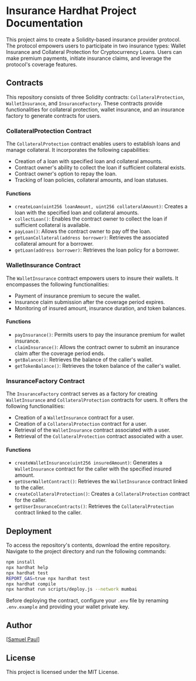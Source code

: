 # Insurance Hardhat Project Documentation

This project aims to create a Solidity-based insurance provider protocol. The protocol empowers users to participate in two insurance types: Wallet Insurance and Collateral Protection for Cryptocurrency Loans. Users can make premium payments, initiate insurance claims, and leverage the protocol's coverage features.

## Contracts

This repository consists of three Solidity contracts: `CollateralProtection`, `WalletInsurance`, and `InsuranceFactory`. These contracts provide functionalities for collateral protection, wallet insurance, and an insurance factory to generate contracts for users.

### CollateralProtection Contract

The `CollateralProtection` contract enables users to establish loans and manage collateral. It incorporates the following capabilities:

- Creation of a loan with specified loan and collateral amounts.
- Contract owner's ability to collect the loan if sufficient collateral exists.
- Contract owner's option to repay the loan.
- Tracking of loan policies, collateral amounts, and loan statuses.

#### Functions

- `createLoan(uint256 loanAmount, uint256 collateralAmount)`: Creates a loan with the specified loan and collateral amounts.
- `collectLoan()`: Enables the contract owner to collect the loan if sufficient collateral is available.
- `payLoan()`: Allows the contract owner to pay off the loan.
- `getLoanCollateral(address borrower)`: Retrieves the associated collateral amount for a borrower.
- `getLoan(address borrower)`: Retrieves the loan policy for a borrower.

### WalletInsurance Contract

The `WalletInsurance` contract empowers users to insure their wallets. It encompasses the following functionalities:

- Payment of insurance premium to secure the wallet.
- Insurance claim submission after the coverage period expires.
- Monitoring of insured amount, insurance duration, and token balances.

#### Functions

- `payInsurance()`: Permits users to pay the insurance premium for wallet insurance.
- `claimInsurance()`: Allows the contract owner to submit an insurance claim after the coverage period ends.
- `getBalance()`: Retrieves the balance of the caller's wallet.
- `getTokenBalance()`: Retrieves the token balance of the caller's wallet.

### InsuranceFactory Contract

The `InsuranceFactory` contract serves as a factory for creating `WalletInsurance` and `CollateralProtection` contracts for users. It offers the following functionalities:

- Creation of a `WalletInsurance` contract for a user.
- Creation of a `CollateralProtection` contract for a user.
- Retrieval of the `WalletInsurance` contract associated with a user.
- Retrieval of the `CollateralProtection` contract associated with a user.

#### Functions

- `createWalletInsurance(uint256 insuredAmount)`: Generates a `WalletInsurance` contract for the caller with the specified insured amount.
- `getUserWalletContract()`: Retrieves the `WalletInsurance` contract linked to the caller.
- `createCollateralProtection()`: Creates a `CollateralProtection` contract for the caller.
- `getUserInsuranceContracts()`: Retrieves the `CollateralProtection` contract linked to the caller.

## Deployment

To access the repository's contents, download the entire repository. Navigate to the project directory and run the following commands:

```sh
npm install
npx hardhat help
npx hardhat test
REPORT_GAS=true npx hardhat test
npx hardhat compile
npx hardhat run scripts/deploy.js --network mumbai
```

Before deploying the contract, configure your `.env` file by renaming `.env.example` and providing your wallet private key.

## Author

[[Samuel Paul](https://github.com/samuepaul)]

## License

This project is licensed under the MIT License.
